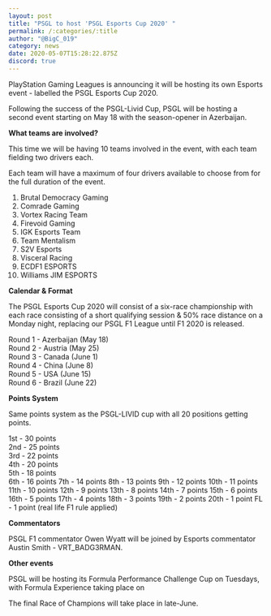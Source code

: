 ```yaml
---
layout: post
title: "PSGL to host 'PSGL Esports Cup 2020' "
permalink: /:categories/:title
author: "@BigC_019"
category: news
date: 2020-05-07T15:28:22.875Z
discord: true
---
```

PlayStation Gaming Leagues is announcing it will be hosting its own Esports event - labelled the PSGL Esports Cup 2020.

<!--more-->

Following the success of the PSGL-Livid Cup, PSGL will be hosting a second event starting on May 18 with the season-opener in Azerbaijan.

**What teams are involved?**

This time we will be having 10 teams involved in the event, with each team fielding two drivers each.

Each team will have a maximum of four drivers available to choose from for the full duration of the event.

1. Brutal Democracy Gaming
2. Comrade Gaming 
3. Vortex Racing Team
4. Firevoid Gaming
5. IGK Esports Team
6. Team Mentalism
7. S2V Esports
8. Visceral Racing
9. ECDF1 ESPORTS
10. Williams JIM ESPORTS 

**Calendar & Format**

The PSGL Esports Cup 2020 will consist of a six-race championship with each race consisting of a short qualifying session & 50% race distance on a Monday night, replacing our PSGL F1 League until F1 2020 is released.

Round 1 - Azerbaijan (May 18) \
Round 2 - Austria (May 25) \
Round 3 - Canada (June 1) \
Round 4 - China (June 8) \
Round 5 - USA (June 15) \
Round 6 - Brazil (June 22) 

**Points System**

Same points system as the PSGL-LIVID cup with all 20 positions getting points.

1st - 30 points \
2nd - 25 points \
3rd - 22 points \
4th - 20 points \
5th - 18 points \
6th - 16 points
7th - 14 points
8th - 13 points
9th - 12 points
10th - 11 points
11th - 10 points
12th - 9 points
13th - 8 points
14th - 7 points
15th - 6 points
16th - 5 points
17th - 4 points
18th - 3 points
19th - 2 points
20th - 1 point
FL - 1 point (real life F1 rule applied)

**Commentators** 

PSGL F1 commentator Owen Wyatt will be joined by Esports commentator Austin Smith - VRT_BADG3RMAN. 

**Other events** 

PSGL will be hosting its Formula Performance Challenge Cup on Tuesdays, with Formula Experience taking place on 

The final Race of Champions will take place in late-June.